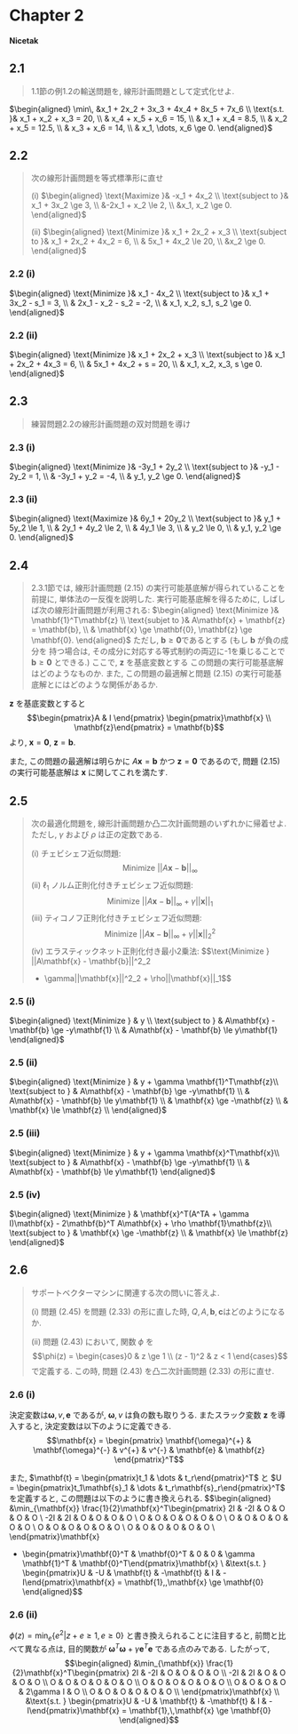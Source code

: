 # Chapter 2
#### Nicetak

## 2.1
>1.1節の例1.2の輸送問題を, 線形計画問題として定式化せよ.

$\begin{aligned}
\min\, &x_1 + 2x_2 + 3x_3 + 4x_4 + 8x_5 + 7x_6 \\
\text{s.t. }& x_1 + x_2 + x_3 = 20, \\
& x_4 + x_5 + x_6 = 15, \\
& x_1 + x_4 = 8.5, \\
& x_2 + x_5 = 12.5, \\
& x_3 + x_6 = 14, \\
& x_1, \dots, x_6 \ge 0.
\end{aligned}$

## 2.2
>次の線形計画問題を等式標準形に直せ
>
>(i)
>$\begin{aligned}
\text{Maximize }& -x_1 + 4x_2 \\
\text{subject to }& x_1 + 3x_2 \ge 3, \\
&-2x_1 + x_2 \le 2, \\
&x_1, x_2 \ge 0.
\end{aligned}$
>
>(ii)
$\begin{aligned}
\text{Minimize }& x_1 + 2x_2 + x_3 \\
\text{subject to }& x_1 + 2x_2 + 4x_2 = 6, \\
& 5x_1 + 4x_2 \le 20, \\
&x_2 \ge 0.
\end{aligned}$

### 2.2 (i)

$\begin{aligned}
\text{Minimize }& x_1 - 4x_2 \\
\text{subject to }& x_1 + 3x_2 - s_1 = 3, \\
& 2x_1 - x_2 - s_2 = -2, \\
& x_1, x_2, s_1, s_2 \ge 0.
\end{aligned}$

### 2.2 (ii)

$\begin{aligned}
\text{Minimize }& x_1 + 2x_2 + x_3 \\
\text{subject to }& x_1 + 2x_2 + 4x_3 = 6, \\
& 5x_1 + 4x_2 + s = 20, \\
& x_1, x_2, x_3, s \ge 0.
\end{aligned}$

## 2.3
>練習問題2.2の線形計画問題の双対問題を導け

### 2.3 (i)

$\begin{aligned}
\text{Minimize }& -3y_1 + 2y_2 \\
\text{subject to }& -y_1 - 2y_2  = 1, \\
& -3y_1 + y_2 = -4, \\
& y_1, y_2 \ge 0.
\end{aligned}$

### 2.3 (ii)

$\begin{aligned}
\text{Maximize }& 6y_1 + 20y_2 \\
\text{subject to }& y_1 + 5y_2  \le 1, \\
& 2y_1 + 4y_2 \le 2, \\
& 4y_1 \le 3, \\
& y_2 \le 0, \\
& y_1, y_2 \ge 0.
\end{aligned}$

## 2.4
>2.3.1節では, 線形計画問題 (2.15) の実行可能基底解が得られていることを前提に,
単体法の一反復を説明した. 実行可能基底解を得るために, しばしば次の線形計画問題が利用される:
$\begin{aligned}
\text{Minimize }& \mathbf{1}^T\mathbf{z} \\
\text{subjet to }& A\mathbf{x} + \mathbf{z} = \mathbf{b}, \\
& \mathbf{x} \ge \mathbf{0}, \mathbf{z} \ge \mathbf{0}.
\end{aligned}$
ただし, $\mathbf{b} \ge \mathbf{0}$であるとする (もし $\mathbf{b}$ が負の成分を
持つ場合は, その成分に対応する等式制約の両辺に-1を乗じることで
$\mathbf{b} \ge \mathbf{0}$ とできる.) ここで, $\mathbf{z}$ を基底変数とする
この問題の実行可能基底解はどのようなものか. また, この問題の最適解と問題 (2.15) 
の実行可能基底解とにはどのような関係があるか.

$\mathbf{z}$ を基底変数とすると
$$\begin{pmatrix}A & I \end{pmatrix} 
\begin{pmatrix}\mathbf{x} \\ \mathbf{z}\end{pmatrix} = \mathbf{b}$$
より, $\mathbf{x} = \mathbf{0}$, $\mathbf{z} = \mathbf{b}$.

また, この問題の最適解は明らかに $A\mathbf{x} = \mathbf{b}$ かつ $\mathbf{z} = \mathbf{0}$
であるので, 問題 (2.15) の実行可能基底解は $\mathbf{x}$ に関してこれを満たす.

## 2.5
>次の最適化問題を, 線形計画問題か凸二次計画問題のいずれかに帰着せよ.
ただし, $\gamma$ および $\rho$ は正の定数である.
>
>(i) チェビシェフ近似問題:
>$$\text{Minimize } ||A\mathbf{x} - \mathbf{b}||_{\infty}$$
>(ii) $\ell_1$ ノルム正則化付きチェビシェフ近似問題:
>$$\text{Minimize } ||A\mathbf{x} - \mathbf{b}||_{\infty} + \gamma||\mathbf{x}||_1$$
>(iii) ティコノフ正則化付きチェビシェフ近似問題:
>$$\text{Minimize } ||A\mathbf{x} - \mathbf{b}||_{\infty} + \gamma||\mathbf{x}||^2_2$$
>(iv) エラスティックネット正則化付き最小2乗法:
>$$\text{Minimize } ||A\mathbf{x} - \mathbf{b}||^2_2 
>+ \gamma||\mathbf{x}||^2_2 + \rho||\mathbf{x}||_1$$

### 2.5 (i)
$\begin{aligned}
\text{Minimize } & y \\
\text{subject to } & A\mathbf{x} - \mathbf{b} \ge -y\mathbf{1} \\
& A\mathbf{x} - \mathbf{b} \le y\mathbf{1} 
\end{aligned}$

### 2.5 (ii)
$\begin{aligned}
\text{Minimize } & y + \gamma \mathbf{1}^T\mathbf{z}\\
\text{subject to } & A\mathbf{x} - \mathbf{b} \ge -y\mathbf{1} \\
& A\mathbf{x} - \mathbf{b} \le y\mathbf{1} \\
& \mathbf{x} \ge -\mathbf{z} \\
& \mathbf{x} \le \mathbf{z} \\
\end{aligned}$

### 2.5 (iii)
$\begin{aligned}
\text{Minimize } & y + \gamma \mathbf{x}^T\mathbf{x}\\
\text{subject to } & A\mathbf{x} - \mathbf{b} \ge -y\mathbf{1} \\
& A\mathbf{x} - \mathbf{b} \le y\mathbf{1} 
\end{aligned}$

### 2.5 (iv)
$\begin{aligned}
\text{Minimize } & \mathbf{x}^T(A^TA + \gamma I)\mathbf{x} - 
2\mathbf{b}^T A\mathbf{x} + \rho \mathbf{1}\mathbf{z}\\
\text{subject to } & \mathbf{x} \ge -\mathbf{z} \\
& \mathbf{x} \le \mathbf{z}
\end{aligned}$

## 2.6
>サポートベクターマシンに関連する次の問いに答えよ.
>
>(i) 問題 (2.45) を問題 (2.33) の形に直した時, $Q, A, \mathbf{b}, \mathbf{c}$はどのようになるか.
>
>(ii) 問題 (2.43) において, 関数 $\phi$ を
>$$\phi(z) = \begin{cases}0 & z \ge 1 \\ (z - 1)^2 & z < 1 \end{cases}$$
>で定義する. この時, 問題 (2.43) を凸二次計画問題 (2.33) の形に直せ.

### 2.6 (i)
決定変数は$\mathbf{\omega}, v, \mathbf{e}$ であるが,
$\mathbf{\omega}, v$ は負の数も取りうる.
またスラック変数 $\mathbf{z}$ を導入すると, 決定変数は以下のように定義できる.
$$\mathbf{x} = \begin{pmatrix} \mathbf{\omega}^{+} & \mathbf{\omega}^{-} &
v^{+} & v^{-} & \mathbf{e} &  \mathbf{z} \end{pmatrix}^T$$

また, $\mathbf{t} = \begin{pmatrix}t_1 & \dots & t_r\end{pmatrix}^T$ と
$U = \begin{pmatrix}t_1\mathbf{s}_1 & \dots & t_r\mathbf{s}_r\end{pmatrix}^T$
を定義すると, この問題は以下のように書き換えられる.
$$\begin{aligned}
&\min_{\mathbf{x}} \frac{1}{2}\mathbf{x}^T\begin{pmatrix}
2I & -2I & O & O & O & O \\
-2I & 2I & O & O & O & O \\
O & O & O & O & O & O \\
O & O & O & O & O & O \\
O & O & O & O & O & O \\
O & O & O & O & O & O \\
\end{pmatrix}\mathbf{x}
+ \begin{pmatrix}\mathbf{0}^T & \mathbf{0}^T & 0 & 0 & \gamma \mathbf{1}^T & \mathbf{0}^T\end{pmatrix}\mathbf{x} \\
&\text{s.t. } \begin{pmatrix}U & -U & \mathbf{t} & -\mathbf{t} & I & -I\end{pmatrix}\mathbf{x} = \mathbf{1},\,\mathbf{x} \ge \mathbf{0}
\end{aligned}$$

### 2.6 (ii)
$\phi(z) = \min_e \{e^2 | z + e \ge 1, e \ge 0\}$ と書き換えられることに注目すると,
前問と比べて異なる点は,
目的関数が $\mathbf{\omega}^T\mathbf{\omega} + \gamma \mathbf{e}^T\mathbf{e}$
である点のみである. したがって,
$$\begin{aligned}
&\min_{\mathbf{x}} \frac{1}{2}\mathbf{x}^T\begin{pmatrix}
2I & -2I & O & O & O & O \\
-2I & 2I & O & O & O & O \\
O & O & O & O & O & O \\
O & O & O & O & O & O \\
O & O & O & O & 2\gamma I & O \\
O & O & O & O & O & O \\
\end{pmatrix}\mathbf{x} \\
&\text{s.t. } \begin{pmatrix}U & -U & \mathbf{t} & -\mathbf{t} & I & -I\end{pmatrix}\mathbf{x} = \mathbf{1},\,\mathbf{x} \ge \mathbf{0}
\end{aligned}$$